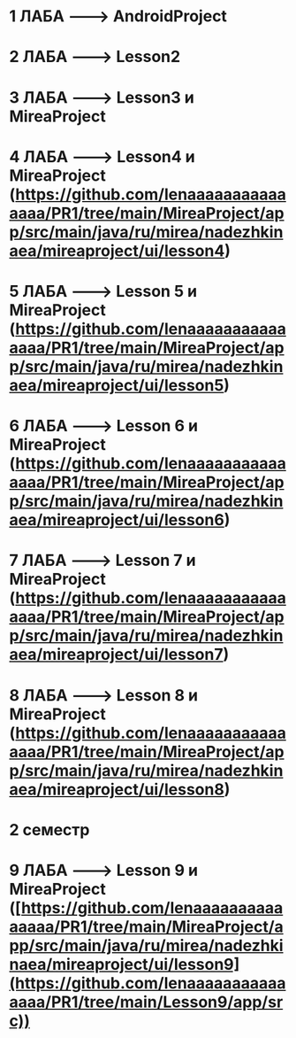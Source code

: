 # 1 ЛАБА ---> AndroidProject 
# 2 ЛАБА ---> Lesson2
# 3 ЛАБА ---> Lesson3 и MireaProject
# 4 ЛАБА ---> Lesson4 и MireaProject (https://github.com/lenaaaaaaaaaaaaaaa/PR1/tree/main/MireaProject/app/src/main/java/ru/mirea/nadezhkinaea/mireaproject/ui/lesson4)
# 5 ЛАБА ---> Lesson 5 и MireaProject (https://github.com/lenaaaaaaaaaaaaaaa/PR1/tree/main/MireaProject/app/src/main/java/ru/mirea/nadezhkinaea/mireaproject/ui/lesson5)
# 6 ЛАБА ---> Lesson 6 и MireaProject (https://github.com/lenaaaaaaaaaaaaaaa/PR1/tree/main/MireaProject/app/src/main/java/ru/mirea/nadezhkinaea/mireaproject/ui/lesson6)
# 7 ЛАБА ---> Lesson 7 и MireaProject (https://github.com/lenaaaaaaaaaaaaaaa/PR1/tree/main/MireaProject/app/src/main/java/ru/mirea/nadezhkinaea/mireaproject/ui/lesson7)
# 8 ЛАБА ---> Lesson 8 и MireaProject (https://github.com/lenaaaaaaaaaaaaaaa/PR1/tree/main/MireaProject/app/src/main/java/ru/mirea/nadezhkinaea/mireaproject/ui/lesson8)

# 2 семестр
# 9 ЛАБА ---> Lesson 9 и MireaProject ([https://github.com/lenaaaaaaaaaaaaaaa/PR1/tree/main/MireaProject/app/src/main/java/ru/mirea/nadezhkinaea/mireaproject/ui/lesson9](https://github.com/lenaaaaaaaaaaaaaaa/PR1/tree/main/Lesson9/app/src))
